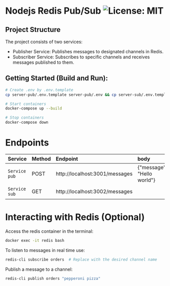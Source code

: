 # Nodejs Redis Pub/Sub ![License: MIT](https://img.shields.io/badge/License-MIT-yellow.svg)

## Project Structure

The project consists of two services:

- Publisher Service: Publishes messages to designated channels in Redis.
- Subscriber Service: Subscribes to specific channels and receives messages published to them.


## Getting Started (Build and Run):

```bash
# Create .env by .env.template
cp server-pub/.env.template server-pub/.env && cp server-sub/.env.template server-sub/.env

# Start containers
docker-compose up --build

# Stop containers
docker-compose down
```



# Endpoints

| Service | Method | Endpoint | body | Description
|:--------|:--------|:--------|:--------| :--------|
|`Service pub` | POST |http://localhost:3001/messages | {"message": "Hello world"} | Create new resource
|`Service sub` | GET | http://localhost:3002/messages |  | Get all resources



# Interacting with Redis (Optional)

Access the redis container in the terminal:
```bash
docker exec -it redis bash
```

To listen to messages in real time use:
```bash
redis-cli subscribe orders  # Replace with the desired channel name
```


Publish a message to a channel:
```bash
redis-cli publish orders "pepperoni pizza"
```